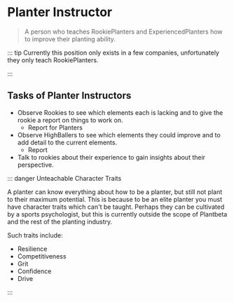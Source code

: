 # Planter Instructor

> A person who teaches RookiePlanters and ExperiencedPlanters how to improve their planting ability.


::: tip Currently this position only exists in a few companies, unfortunately they only teach RookiePlanters.

:::

## Tasks of Planter Instructors

- Observe Rookies to see which elements each is lacking and to give the rookie a report on things to work on.
    - Report for Planters
- Observe HighBallers to see which elements they could improve and to add detail to the current elements.
    - Report
- Talk to rookies about their experience to gain insights about their perspective.

::: danger Unteachable Character Traits

A planter can know everything about how to be a planter, but still not plant to their maximum potential. This is because to be an elite planter you must have character traits which can't be taught. Perhaps they can be cultivated by a sports psychologist, but this is currently outside the scope of Plantbeta and the rest of the planting industry.  

Such traits include: 

- Resilience
- Competitiveness
- Grit
- Confidence
- Drive  

:::

